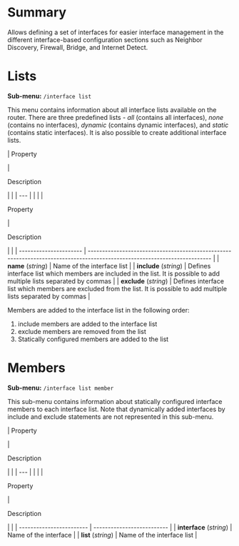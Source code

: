 # Summary

Allows defining a set of interfaces for easier interface management in the different interface-based configuration sections such as Neighbor Discovery, Firewall, Bridge, and Internet Detect. 

# Lists

**Sub-menu:** `/interface list   `

This menu contains information about all interface lists available on the router. There are three predefined lists - _all_ (contains all interfaces), _none_ (contains no interfaces), _dynamic_ (contains dynamic interfaces), and _static_ (contains static interfaces). It is also possible to create additional interface lists.

| 
Property

 | 

Description

|     |
| --- |  |
|     |

Property

 | 

Description

|                        |
| ---------------------- | ------------------------------------------------------------------------------------------------------------------------- |
| **name** (_string_)    | Name of the interface list                                                                                                |
| **include** (_string_) | Defines interface list which members are included in the list. It is possible to add multiple lists separated by commas   |
| **exclude** (_string_) | Defines interface list which members are excluded from the list. It is possible to add multiple lists separated by commas |

  
Members are added to the interface list in the following order:

1.  include members are added to the interface list
2.  exclude members are removed from the list
3.  Statically configured members are added to the list

# Members

**Sub-menu:** `/interface list member`

This sub-menu contains information about statically configured interface members to each interface list. Note that dynamically added interfaces by include and exclude statements are not represented in this sub-menu.

| 
Property

 | 

Description

|     |
| --- |  |
|     |

Property

 | 

Description

|                          |
| ------------------------ | -------------------------- |
| **interface** (_string_) | Name of the interface      |
| **list** (_string_)      | Name of the interface list |